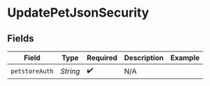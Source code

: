 # UpdatePetJsonSecurity


## Fields

| Field              | Type               | Required           | Description        | Example            |
| ------------------ | ------------------ | ------------------ | ------------------ | ------------------ |
| `petstoreAuth`     | *String*           | :heavy_check_mark: | N/A                |                    |